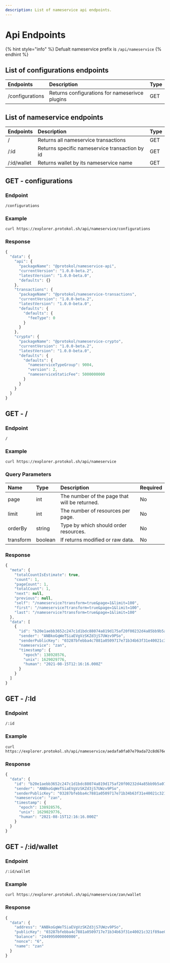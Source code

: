 ```yaml
---
description: List of nameservice api endpoints.
---
```


# Api Endpoints

{% hint style="info" %}
Defualt nameservice prefix is `/api/nameservice`
{% endhint %}

## List of configurations endpoints

| Endpoints | Description | Type |
| :--- | :--- | :--- |
| /configurations | Returns configurations for nameserivce plugins | GET |

## List of nameservice endpoints

| Endpoints | Description | Type |
| :--- | :--- | :--- |
| / | Returns all nameservice transactions | GET |
| /:id | Returns specific nameservice transaction by id | GET |
| /:id/wallet | Returns wallet by its nameservice name | GET |



## GET - configurations <a id="configs"></a>

### Endpoint

```text
/configurations
```

### Example

```text
curl https://explorer.protokol.sh/api/nameservice/configurations
```

### Response

```javascript
{
  "data": {
    "api": {
      "packageName": "@protokol/nameservice-api",
      "currentVersion": "1.0.0-beta.2",
      "latestVersion": "1.0.0-beta.0",
      "defaults": {}
    },
    "transactions": {
      "packageName": "@protokol/nameservice-transactions",
      "currentVersion": "1.0.0-beta.2",
      "latestVersion": "1.0.0-beta.0",
      "defaults": {
        "defaults": {
          "feeType": 0
        }
      }
    },
    "crypto": {
      "packageName": "@protokol/nameservice-crypto",
      "currentVersion": "1.0.0-beta.2",
      "latestVersion": "1.0.0-beta.0",
      "defaults": {
        "defaults": {
          "nameserviceTypeGroup": 9004,
          "version": 2,
          "nameserviceStaticFee": 5000000000
        }
      }
    }
  }
}
```

## GET - /

### Endpoint

```text
/
```

### Example

```text
curl https://explorer.protokol.sh/api/nameservice
```

### **Query Parameters**

| **Name** | Type | Description | Required |
| :--- | :--- | :--- | :--- |
| page | int | The number of the page that will be returned. | No |
| limit | int | The number of resources per page. | No |
| orderBy | string | Type by which should order resources. | No |
| transform | boolean | If returns modified or raw data. | No |

### Response

```javascript
{
  "meta": {
    "totalCountIsEstimate": true,
    "count": 1,
    "pageCount": 1,
    "totalCount": 1,
    "next": null,
    "previous": null,
    "self": "/nameservice?transform=true&page=1&limit=100",
    "first": "/nameservice?transform=true&page=1&limit=100",
    "last": "/nameservice?transform=true&page=1&limit=100"
  },
  "data": [
    {
      "id": "b20e1aebb3652c247c1d1bdc88074a819d175af20f00232d4a85bb9b5a07b637",
      "sender": "ANBkoGqWeTSiaEVgVzSKZd3jS7UWzv9PSo",
      "senderPublicKey": "03287bfebba4c7881a0509717e71b34b63f31e40021c321f89ae04f84be6d6ac37",
      "nameservice": "zan",
      "timestamp": {
        "epoch": 138928576,
        "unix": 1629029776,
        "human": "2021-08-15T12:16:16.000Z"
      }
    }
  ]
}
```

## GET - /:Id

### **Endpoint**

```text
/:id
```

### Example

```text
curl https://explorer.protokol.sh/api/nameservice/aedafa0fa07e79ada72c8d676efaa9429ff04f47271bce742c6079b56872285c
```

### Response

```javascript
{
  "data": {
    "id": "b20e1aebb3652c247c1d1bdc88074a819d175af20f00232d4a85bb9b5a07b637",
    "sender": "ANBkoGqWeTSiaEVgVzSKZd3jS7UWzv9PSo",
    "senderPublicKey": "03287bfebba4c7881a0509717e71b34b63f31e40021c321f89ae04f84be6d6ac37",
    "nameservice": "zan",
    "timestamp": {
      "epoch": 138928576,
      "unix": 1629029776,
      "human": "2021-08-15T12:16:16.000Z"
    }
  }
}
```

## GET - /:id/wallet

### Endpoint

```text
/:id/wallet
```

### Example

```text
curl https://explorer.protokol.sh/api/nameservice/zan/wallet
```

### Response

```javascript
{
  "data": {
    "address": "ANBkoGqWeTSiaEVgVzSKZd3jS7UWzv9PSo",
    "publicKey": "03287bfebba4c7881a0509717e71b34b63f31e40021c321f89ae04f84be6d6ac37",
    "balance": "244995000000000",
    "nonce": "6",
    "name": "zan"
  }
}
```

